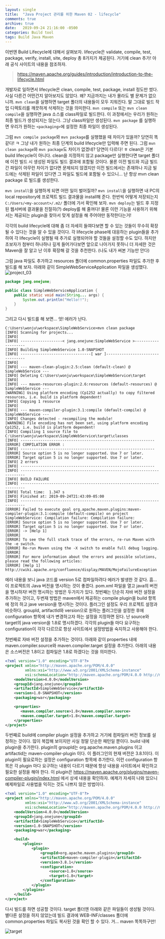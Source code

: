 ```yaml
---
layout: single
title:  "Java Project 관리를 위한 Maven 02 - lifecycle"
comments: true
archive: true
date:   2019-09-24 21:16:00 -0500
categories: Build tool
tags: Build Java Maven
---
```


이번엔 Build Lifecycle에 대해서 살펴보자. lifecycle은 validate, compile, test, package, verify, install, site, deploy 총 8가지가 제공된다. 거기에 clean 추가! 아래 공식 사이트의 내용을 참조하자.
> https://maven.apache.org/guides/introduction/introduction-to-the-lifecycle.html

개발자로 일하면서 lifecycle은 clean, compile, test, package, install 정도만 썼다. 사실 다른건 어떤건지 알아보지도 않았다. 왜? 지금까지는 내가 몰라도 별 문제가 없으니까. `mvn clean`을 실행하면 target 폴더의 내용들이 모두 지워진다. 말 그대로 빌드 작업 디렉토리를 깨끗하게 삭제하는 것을 의미한다. `mvn compile` 또는 `mvn clean compile`을 실행하면 java 소스를 class파일로 빌드한다. 이 과정에서는 우리가 원하는 최종 빌드가 생성되지는 않는다. 그냥 class파일만 생성된다. `mvn package` 를 실행하면 우리가 원하는 `<packaging>`에 설정한 최종 파일이 생성된다.

그럼 `mvn compile package`와 `mvn package`를 실행했을 때 차이가 있을까? 당연히 똑같다! ㅋ 그냥 내가 원하는 최종 단계의 build lifecycle만 입력해 주면 된다. 그럼 `mvn clean package`와 `mvn package`도 차이가 없겠네? 당연이 다르다! ㅎ clean은 기본 build lifecycle이 아니다. clean을 지정하지 않고 package만 실행한다면 target 폴더에 이전 빌드 시 생성된 파일도 빌드 결과에 포함될 것이다. 물론 이전 빌드와 지금 빌드간 파일이 아무런 차이가 없다면 문제되지 않겠지만 이전 빌드에서는 존재하나 지금 빌드에는 삭제된 파일이 있다면 그 파일도 빌드에 포함될 수 있으니... 난 항상 mvn clean package 로 빌드를 생성한다.

`mvn install`을 실행하게 되면 어떤 일이 벌어질까? `mvn install`을 실행하면 내 PC의 local repository에 프로젝트 빌드 결과물을 install해 준다. 한번씩 어떻게 저장되는지 `C:/Users/<my-account>/.m2/` 폴더에 가서 확인해 보자. `mvn deploy`는 빌드 후 지정된 웹서버에 결과물을 친절히(?) deploy를 해 줄꺼다! 물론 이런 기능을 사용하기 위해서는 제공되는 plugin을 찾아서 맞게 설정을 해 주어야만 동작한다는거!

각각의 build lifecycle에 대해 좀 더 자세히 들여다보면 할 수 있는 것들이 무수히 확장될 수 있다는 것을 알 수 있을 것이다. 각 lifecycle phase에 대응하는 plugin들을 추가하여 각 lifecycle이 실행될 때 추가로 실행되어야 할 것들을 설정할 수도 있다. 하지만 초보자가 첨부터 하나하나 깊게 들어가다보면 앞으로 나아가지 못하니 더 자세한 것은 Maven을 잘 알고 난 이후 확장해 갈 것을 추천한다. (나도 내가 써본 기능만 안다)

그럼 java 파일도 추가하고 resources 폴더에 common.properties 파일도 추가한 후 빌드를 해 보자. 아래와 같이 SimpleWebServiceApplication 파일을 생성했다.  
![project_03](/assets/images/posts/maven/new_project_03.png)

```java
package jang.onejune;

public class SimpleWebServiceApplication {
    public static void main(String... args) {
        System.out.println("Hello!!");
    }
}
```

그리고 다시 빌드를 해 보면... 엇! 에러가 난다.
```
C:\Users\wonju\workspace\SimpleWebService>mvn clean package
[INFO] Scanning for projects...
[INFO]
[INFO] -------------------< jang.onejune:SimpleWebService >--------------------
[INFO] Building SimpleWebService 1.0-SNAPSHOT
[INFO] --------------------------------[ war ]---------------------------------
[INFO]
[INFO] --- maven-clean-plugin:2.5:clean (default-clean) @ SimpleWebService ---
[INFO] Deleting C:\Users\wonju\workspace\SimpleWebService\target
[INFO]
[INFO] --- maven-resources-plugin:2.6:resources (default-resources) @ SimpleWebService ---
[WARNING] Using platform encoding (Cp1252 actually) to copy filtered resources, i.e. build is platform dependent!
[INFO] Copying 1 resource
[INFO]
[INFO] --- maven-compiler-plugin:3.1:compile (default-compile) @ SimpleWebService ---
[INFO] Changes detected - recompiling the module!
[WARNING] File encoding has not been set, using platform encoding Cp1252, i.e. build is platform dependent!
[INFO] Compiling 1 source file to C:\Users\wonju\workspace\SimpleWebService\target\classes
[INFO] -------------------------------------------------------------
[ERROR] COMPILATION ERROR :
[INFO] -------------------------------------------------------------
[ERROR] Source option 5 is no longer supported. Use 7 or later.
[ERROR] Target option 5 is no longer supported. Use 7 or later.
[INFO] 2 errors
[INFO] -------------------------------------------------------------
[INFO] ------------------------------------------------------------------------
[INFO] BUILD FAILURE
[INFO] ------------------------------------------------------------------------
[INFO] Total time:  1.347 s
[INFO] Finished at: 2019-09-24T21:43:09-05:00
[INFO] ------------------------------------------------------------------------
[ERROR] Failed to execute goal org.apache.maven.plugins:maven-compiler-plugin:3.1:compile (default-compile) on project SimpleWebService: Compilation failure: Compilation failure:
[ERROR] Source option 5 is no longer supported. Use 7 or later.
[ERROR] Target option 5 is no longer supported. Use 7 or later.
[ERROR] -> [Help 1]
[ERROR]
[ERROR] To see the full stack trace of the errors, re-run Maven with the -e switch.
[ERROR] Re-run Maven using the -X switch to enable full debug logging.
[ERROR]
[ERROR] For more information about the errors and possible solutions, please read the following articles:
[ERROR] [Help 1] http://cwiki.apache.org/confluence/display/MAVEN/MojoFailureException
```
에러 내용을 보니 java 코드를 version 5로 컴파일하려다 에러가 발생한 것 같다. 흠... 이 프로젝트의 Java 버전을 명시하는 것이 좋겠다. pom.xml 파일을 열고 java의 버전을 명시하자! 버전 명시하는 방법은 두가지가 있다. 첫번째는 단순히 자바 버전 설정을 추가하는 것이고, 두번재 방법은 maven에서 제공하는 compile plugin을 build 항목에 정의 하고 jave version을 명시하는 것이다. 플러그인 설정도 우리 프로젝트 설정과 비슷하다. groupId, artifactId와 version으로 원하는 플러그인을 설정한 후에 configuration 항목에 내가 변경하고자 하는 설정을 지정하면 된다. 난 source와 target의 java version을 1.8로 명시하겠다. 각각의 plugin들 마다 요구하는 configuration이 각각 다르므로 항상 사이트에서 설정방법을 숙지하고 사용해야 한다.

첫번째로 자바 버전 설정을 추가하는 것이다. 아래와 같이 properties 내에 maven.compiler.source와 maven.compiler.target 설정을 추가한다. 아래의 내용은 소스버전은 1.8이고 컴파일은 1.8로 하겠다는 것을 의미한다.
```xml
<?xml version="1.0" encoding="UTF-8"?>
<project xmlns="http://maven.apache.org/POM/4.0.0"
         xmlns:xsi="http://www.w3.org/2001/XMLSchema-instance"
         xsi:schemaLocation="http://maven.apache.org/POM/4.0.0 http://maven.apache.org/xsd/maven-4.0.0.xsd">
    <modelVersion>4.0.0</modelVersion>
    <groupId>jang.onejune</groupId>
    <artifactId>SimpleWebService</artifactId>
    <version>1.0-SNAPSHOT</version>
    <packaging>war</packaging>

    <properties>
       <maven.compiler.source>1.8</maven.compiler.source>
       <maven.compiler.target>1.8</maven.compiler.target>
    </properties>
</project>
```

두번째로 build에 compiler plugin 설정을 추가하고 거기에 컴파일러 버전 정보를 설정하는 것이다. 많이 복잡해 보이지만 사실 정말 단순한 패턴일 뿐이다. build 내에 plugin을 추가한다. plugin의 groupId는 org.apache.maven.plugins 이고 artifactid는 maven-compiler-plugin 이다. 이 플러그인의 현재 버전은 3.8.1이다. 이 plugin이 필요로하는 설정은 configuration 항목에 추가한다. 이런 configuration 항목은 각 plugin 마다 요구하는 내용이 다르기 때문에 항상 내용을 사이트에서 확인하고 필요한 설정을 해야 한다. 이 plugin은 https://maven.apache.org/plugins/maven-compiler-plugin/index.html 에서 상세 내용을 확인하자. 예제가 자세히 나와 있으니 예제파일로 사용법을 익히는 것도 나쁘지 않은 방법이다.
```xml
<?xml version="1.0" encoding="UTF-8"?>
<project xmlns="http://maven.apache.org/POM/4.0.0"
         xmlns:xsi="http://www.w3.org/2001/XMLSchema-instance"
         xsi:schemaLocation="http://maven.apache.org/POM/4.0.0 http://maven.apache.org/xsd/maven-4.0.0.xsd">
    <modelVersion>4.0.0</modelVersion>
    <groupId>jang.onejune</groupId>
    <artifactId>SimpleWebService</artifactId>
    <version>1.0-SNAPSHOT</version>
    <packaging>war</packaging>

    <build>
        <plugins>
            <plugin>
                <groupId>org.apache.maven.plugins</groupId>
                <artifactId>maven-compiler-plugin</artifactId>
                <version>3.8.1</version>
                <configuration>
                    <source>1.8</source>
                    <target>1.8</target>
                </configuration>
            </plugin>
        </plugins>
    </build>
</project>
```
다시 빌드를 하면 성공할 것이다. target 폴더엔 아래와 같은 파일들이 생성될 것이다. 별다른 설정을 하지 않았는데 빌드 결과에 WEB-INF/classes 폴더에 common.properties 파일도 복사된 것을 확인 할 수 있다. 거... maven 똑똑하구만!   

![target](/assets/images/posts/maven/target.png)

